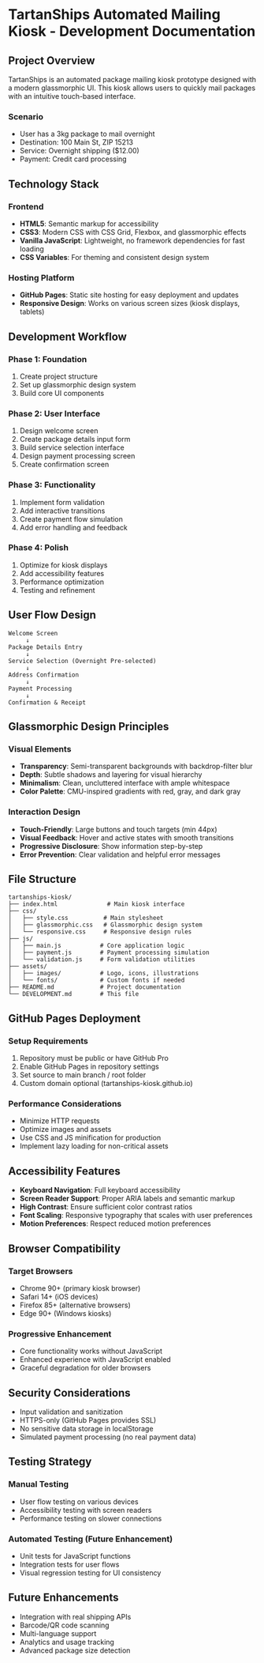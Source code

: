 # TartanShips Automated Mailing Kiosk - Development Documentation

## Project Overview

TartanShips is an automated package mailing kiosk prototype designed with a modern glassmorphic UI. This kiosk allows users to quickly mail packages with an intuitive touch-based interface.

### Scenario
- User has a 3kg package to mail overnight
- Destination: 100 Main St, ZIP 15213
- Service: Overnight shipping ($12.00)
- Payment: Credit card processing

## Technology Stack

### Frontend
- **HTML5**: Semantic markup for accessibility
- **CSS3**: Modern CSS with CSS Grid, Flexbox, and glassmorphic effects
- **Vanilla JavaScript**: Lightweight, no framework dependencies for fast loading
- **CSS Variables**: For theming and consistent design system

### Hosting Platform
- **GitHub Pages**: Static site hosting for easy deployment and updates
- **Responsive Design**: Works on various screen sizes (kiosk displays, tablets)

## Development Workflow

### Phase 1: Foundation
1. Create project structure
2. Set up glassmorphic design system
3. Build core UI components

### Phase 2: User Interface
1. Design welcome screen
2. Create package details input form
3. Build service selection interface
4. Design payment processing screen
5. Create confirmation screen

### Phase 3: Functionality
1. Implement form validation
2. Add interactive transitions
3. Create payment flow simulation
4. Add error handling and feedback

### Phase 4: Polish
1. Optimize for kiosk displays
2. Add accessibility features
3. Performance optimization
4. Testing and refinement

## User Flow Design

```
Welcome Screen
     ↓
Package Details Entry
     ↓
Service Selection (Overnight Pre-selected)
     ↓
Address Confirmation
     ↓
Payment Processing
     ↓
Confirmation & Receipt
```

## Glassmorphic Design Principles

### Visual Elements
- **Transparency**: Semi-transparent backgrounds with backdrop-filter blur
- **Depth**: Subtle shadows and layering for visual hierarchy
- **Minimalism**: Clean, uncluttered interface with ample whitespace
- **Color Palette**: CMU-inspired gradients with red, gray, and dark gray

### Interaction Design
- **Touch-Friendly**: Large buttons and touch targets (min 44px)
- **Visual Feedback**: Hover and active states with smooth transitions
- **Progressive Disclosure**: Show information step-by-step
- **Error Prevention**: Clear validation and helpful error messages

## File Structure

```
tartanships-kiosk/
├── index.html              # Main kiosk interface
├── css/
│   ├── style.css          # Main stylesheet
│   ├── glassmorphic.css   # Glassmorphic design system
│   └── responsive.css     # Responsive design rules
├── js/
│   ├── main.js           # Core application logic
│   ├── payment.js        # Payment processing simulation
│   └── validation.js     # Form validation utilities
├── assets/
│   ├── images/           # Logo, icons, illustrations
│   └── fonts/            # Custom fonts if needed
├── README.md             # Project documentation
└── DEVELOPMENT.md        # This file

```

## GitHub Pages Deployment

### Setup Requirements
1. Repository must be public or have GitHub Pro
2. Enable GitHub Pages in repository settings
3. Set source to main branch / root folder
4. Custom domain optional (tartanships-kiosk.github.io)

### Performance Considerations
- Minimize HTTP requests
- Optimize images and assets
- Use CSS and JS minification for production
- Implement lazy loading for non-critical assets

## Accessibility Features

- **Keyboard Navigation**: Full keyboard accessibility
- **Screen Reader Support**: Proper ARIA labels and semantic markup
- **High Contrast**: Ensure sufficient color contrast ratios
- **Font Scaling**: Responsive typography that scales with user preferences
- **Motion Preferences**: Respect reduced motion preferences

## Browser Compatibility

### Target Browsers
- Chrome 90+ (primary kiosk browser)
- Safari 14+ (iOS devices)
- Firefox 85+ (alternative browsers)
- Edge 90+ (Windows kiosks)

### Progressive Enhancement
- Core functionality works without JavaScript
- Enhanced experience with JavaScript enabled
- Graceful degradation for older browsers

## Security Considerations

- Input validation and sanitization
- HTTPS-only (GitHub Pages provides SSL)
- No sensitive data storage in localStorage
- Simulated payment processing (no real payment data)

## Testing Strategy

### Manual Testing
- User flow testing on various devices
- Accessibility testing with screen readers
- Performance testing on slower connections

### Automated Testing (Future Enhancement)
- Unit tests for JavaScript functions
- Integration tests for user flows
- Visual regression testing for UI consistency

## Future Enhancements

- Integration with real shipping APIs
- Barcode/QR code scanning
- Multi-language support
- Analytics and usage tracking
- Advanced package size detection